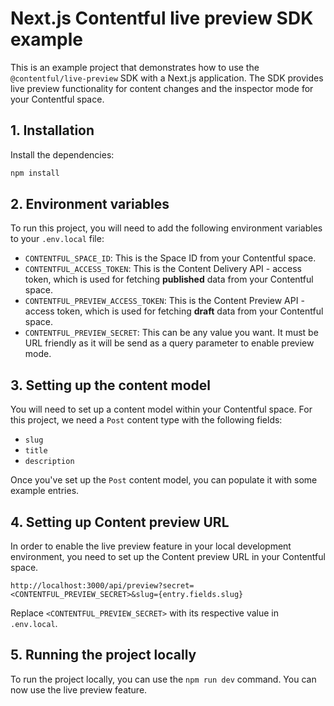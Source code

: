 # Next.js Contentful live preview SDK example

This is an example project that demonstrates how to use the `@contentful/live-preview` SDK with a Next.js application. The SDK provides live preview functionality for content changes and the inspector mode for your Contentful space.

## 1. Installation

Install the dependencies:

```bash
npm install
```

## 2. Environment variables

To run this project, you will need to add the following environment variables to your `.env.local` file:

- `CONTENTFUL_SPACE_ID`: This is the Space ID from your Contentful space.
- `CONTENTFUL_ACCESS_TOKEN`: This is the Content Delivery API - access token, which is used for fetching **published** data from your Contentful space.
- `CONTENTFUL_PREVIEW_ACCESS_TOKEN`: This is the Content Preview API - access token, which is used for fetching **draft** data from your Contentful space.
- `CONTENTFUL_PREVIEW_SECRET`: This can be any value you want. It must be URL friendly as it will be send as a query parameter to enable preview mode.


## 3. Setting up the content model

You will need to set up a content model within your Contentful space. For this project, we need a `Post` content type with the following fields:

- `slug`
- `title`
- `description`

Once you've set up the `Post` content model, you can populate it with some example entries.

## 4. Setting up Content preview URL

In order to enable the live preview feature in your local development environment, you need to set up the Content preview URL in your Contentful space.

`http://localhost:3000/api/preview?secret=<CONTENTFUL_PREVIEW_SECRET>&slug={entry.fields.slug}`

Replace `<CONTENTFUL_PREVIEW_SECRET>` with its respective value in `.env.local`.

## 5. Running the project locally

To run the project locally, you can use the `npm run dev` command. You can now use the live preview feature.
